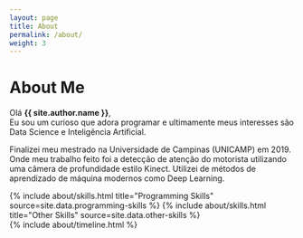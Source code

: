 ```yaml
---
layout: page
title: About
permalink: /about/
weight: 3
---
```


# **About Me**

Olá **{{ site.author.name }}**,<br>
Eu sou um curioso que adora programar e ultimamente meus interesses são Data Science e Inteligência Artificial.

Finalizei meu mestrado na Universidade de Campinas (UNICAMP) em 2019. Onde meu trabalho feito foi a detecção de atenção do motorista utilizando uma câmera de profundidade estilo Kinect. Utilizei de métodos de aprendizado de máquina modernos como Deep Learning.

<div class="row">
{% include about/skills.html title="Programming Skills" source=site.data.programming-skills %}
{% include about/skills.html title="Other Skills" source=site.data.other-skills %}
</div>

<div class="row">
{% include about/timeline.html %}
</div>